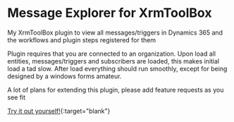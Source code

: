 # Message Explorer for XrmToolBox
My XrmToolBox plugin to view all messages/triggers in Dynamics 365 and the workflows and plugin steps registered for them

Plugin requires that you are connected to an organization.
Upon load all entities, messages/triggers and subscribers are loaded, this makes initial load a tad slow.
After load everything should run smoothly, except for being designed by a windows forms amateur.

A lot of plans for extending this plugin, please add feature requests as you see fit

[Try it out yourself!](https://www.xrmtoolbox.com/plugins/MessageExplorer/){:target="blank"}
